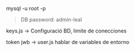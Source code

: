 mysql -u root -p
> DB password: admin-leal

keys.js -> Configuració BD, limite de conecciones

token jwb -> user.js hablar de variables de entorno